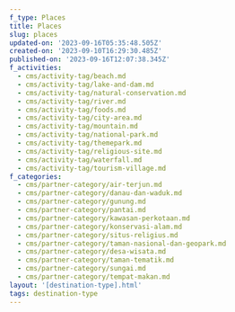 ```yaml
---
f_type: Places
title: Places
slug: places
updated-on: '2023-09-16T05:35:48.505Z'
created-on: '2023-09-10T16:29:30.485Z'
published-on: '2023-09-16T12:07:38.345Z'
f_activities:
  - cms/activity-tag/beach.md
  - cms/activity-tag/lake-and-dam.md
  - cms/activity-tag/natural-conservation.md
  - cms/activity-tag/river.md
  - cms/activity-tag/foods.md
  - cms/activity-tag/city-area.md
  - cms/activity-tag/mountain.md
  - cms/activity-tag/national-park.md
  - cms/activity-tag/themepark.md
  - cms/activity-tag/religious-site.md
  - cms/activity-tag/waterfall.md
  - cms/activity-tag/tourism-village.md
f_categories:
  - cms/partner-category/air-terjun.md
  - cms/partner-category/danau-dan-waduk.md
  - cms/partner-category/gunung.md
  - cms/partner-category/pantai.md
  - cms/partner-category/kawasan-perkotaan.md
  - cms/partner-category/konservasi-alam.md
  - cms/partner-category/situs-religius.md
  - cms/partner-category/taman-nasional-dan-geopark.md
  - cms/partner-category/desa-wisata.md
  - cms/partner-category/taman-tematik.md
  - cms/partner-category/sungai.md
  - cms/partner-category/tempat-makan.md
layout: '[destination-type].html'
tags: destination-type
---
```




